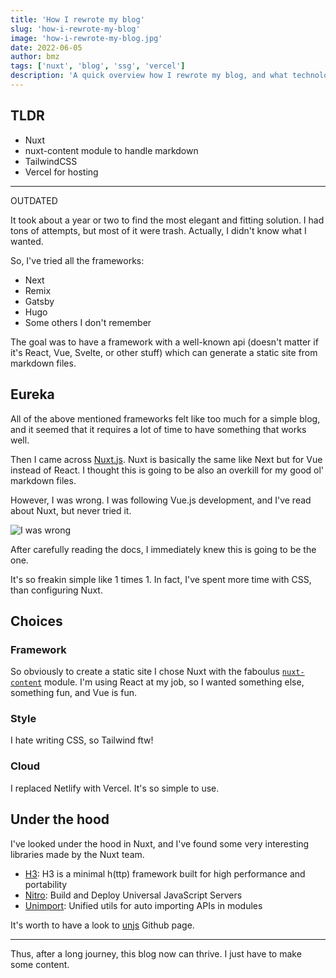 ```yaml
---
title: 'How I rewrote my blog'
slug: 'how-i-rewrote-my-blog'
image: 'how-i-rewrote-my-blog.jpg'
date: 2022-06-05
author: bmz
tags: ['nuxt', 'blog', 'ssg', 'vercel']
description: 'A quick overview how I rewrote my blog, and what technologies I chose.'
---
```


## TLDR
- Nuxt
- nuxt-content module to handle markdown
- TailwindCSS
- Vercel for hosting
---

OUTDATED

It took about a year or two to find the most elegant and fitting solution. I had tons of attempts, but most of it were trash. Actually, I didn't know what I wanted.

So, I've tried all the frameworks:
- Next
- Remix
- Gatsby
- Hugo
- Some others I don't remember

The goal was to have a framework with a well-known api (doesn't matter if it's React, Vue, Svelte, or other stuff) which can generate a static site from markdown files.

## Eureka
All of the above mentioned frameworks felt like too much for a simple blog, and it seemed that it requires a lot of time to have something that works well. 

Then I came across [Nuxt.js](https://nuxtjs.org/). Nuxt is basically the same like Next but for Vue instead of React. I thought this is going to be also an overkill for my good ol' markdown files. 

However, I was wrong. I was following Vue.js development, and I've read about Nuxt, but never tried it. 

![I was wrong](https://c.tenor.com/_mDYMNndgPkAAAAC/thorin-never-been-so-wrong.gif)

After carefully reading the docs, I immediately knew this is going to be the one.

It's so freakin simple like 1 times 1. In fact, I've spent more time with CSS, than configuring Nuxt.

## Choices

### Framework
So obviously to create a static site I chose Nuxt with the faboulus [`nuxt-content`](https://content.nuxtjs.org/) module.
I'm using React at my job, so I wanted something else, something fun, and Vue is fun.

### Style
I hate writing CSS, so Tailwind ftw!

### Cloud
I replaced Netlify with Vercel. It's so simple to use.


## Under the hood

I've looked under the hood in Nuxt, and I've found some very interesting libraries made by the Nuxt team.

- [H3](https://github.com/unjs/h3): H3 is a minimal h(ttp) framework built for high performance and portability
- [Nitro](https://github.com/unjs/nitro): Build and Deploy Universal JavaScript Servers
- [Unimport](https://github.com/unjs/unimport): Unified utils for auto importing APIs in modules

It's worth to have a look to [unjs](https://github.com/unjs) Github page.

---
Thus, after a long journey, this blog now can thrive. I just have to make some content.
